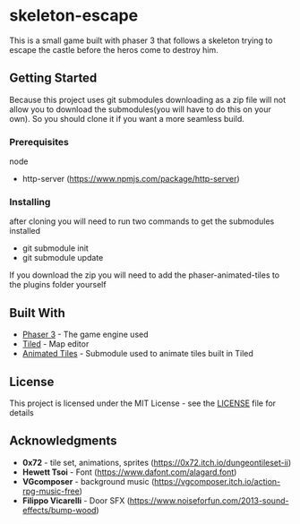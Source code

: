 # skeleton-escape

This is a small game built with phaser 3 that follows a skeleton trying to escape the castle before the heros come to destroy him.

## Getting Started

Because this project uses git submodules downloading as a zip file will not allow you to download the submodules(you will have to do this on your own). So you should clone it if you want a more seamless build.

### Prerequisites

node 
* http-server (https://www.npmjs.com/package/http-server)

### Installing

after cloning you will need to run two commands to get the submodules installed 
* git submodule init
* git submodule update

If you download the zip you will need to add the phaser-animated-tiles to the plugins folder yourself

## Built With

* [Phaser 3](https://phaser.io/phaser3) - The game engine used
* [Tiled](https://www.mapeditor.org/) - Map editor
* [Animated Tiles](https://github.com/nkholski/phaser-animated-tiles) - Submodule used to animate tiles built in Tiled

## License

This project is licensed under the MIT License - see the [LICENSE](LICENSE) file for details

## Acknowledgments

* **0x72** - tile set, animations, sprites (https://0x72.itch.io/dungeontileset-ii)
* **Hewett Tsoi** - Font (https://www.dafont.com/alagard.font)
* **VGcomposer** - background music (https://vgcomposer.itch.io/action-rpg-music-free) 
* **Filippo Vicarelli** - Door SFX (https://www.noiseforfun.com/2013-sound-effects/bump-wood)